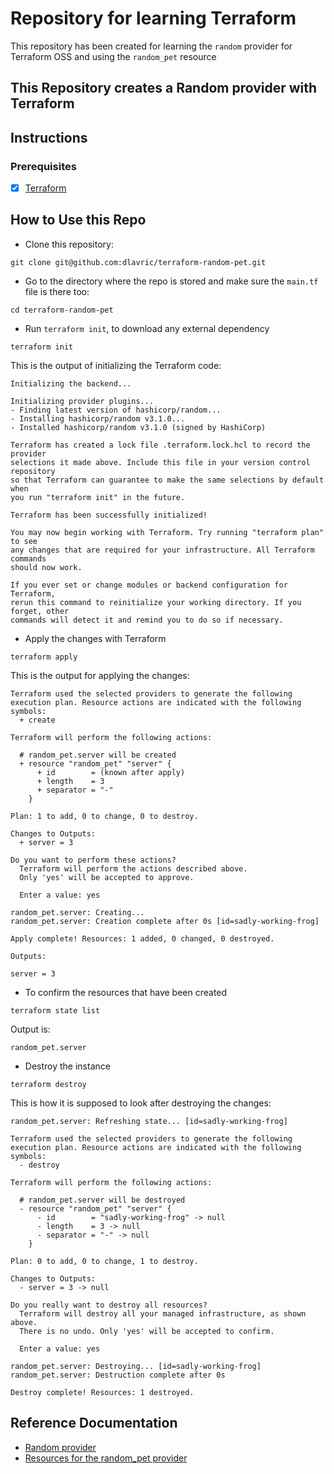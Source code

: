 # Repository for learning Terraform
This repository has been created for learning the `random` provider for Terraform OSS and using the `random_pet` resource

## This Repository creates a Random provider with Terraform

## Instructions

### Prerequisites

- [X] [Terraform](https://www.terraform.io/downloads)

## How to Use this Repo

- Clone this repository:
```shell
git clone git@github.com:dlavric/terraform-random-pet.git
```

- Go to the directory where the repo is stored and make sure the `main.tf` file is there too:
```shell
cd terraform-random-pet
```

- Run `terraform init`, to download any external dependency
```shell
terraform init
```

This is the output of initializing the Terraform code:
```shell
Initializing the backend...

Initializing provider plugins...
- Finding latest version of hashicorp/random...
- Installing hashicorp/random v3.1.0...
- Installed hashicorp/random v3.1.0 (signed by HashiCorp)

Terraform has created a lock file .terraform.lock.hcl to record the provider
selections it made above. Include this file in your version control repository
so that Terraform can guarantee to make the same selections by default when
you run "terraform init" in the future.

Terraform has been successfully initialized!

You may now begin working with Terraform. Try running "terraform plan" to see
any changes that are required for your infrastructure. All Terraform commands
should now work.

If you ever set or change modules or backend configuration for Terraform,
rerun this command to reinitialize your working directory. If you forget, other
commands will detect it and remind you to do so if necessary.
```

- Apply the changes with Terraform
```shell
terraform apply
```

This is the output for applying the changes:
```shell
Terraform used the selected providers to generate the following execution plan. Resource actions are indicated with the following symbols:
  + create

Terraform will perform the following actions:

  # random_pet.server will be created
  + resource "random_pet" "server" {
      + id        = (known after apply)
      + length    = 3
      + separator = "-"
    }

Plan: 1 to add, 0 to change, 0 to destroy.

Changes to Outputs:
  + server = 3

Do you want to perform these actions?
  Terraform will perform the actions described above.
  Only 'yes' will be accepted to approve.

  Enter a value: yes

random_pet.server: Creating...
random_pet.server: Creation complete after 0s [id=sadly-working-frog]

Apply complete! Resources: 1 added, 0 changed, 0 destroyed.

Outputs:

server = 3
```

- To confirm the resources that have been created
```shell
terraform state list
```

Output is:
```shell
random_pet.server
```

- Destroy the instance
```shell
terraform destroy
```

This is how it is supposed to look after destroying the changes:
```shell
random_pet.server: Refreshing state... [id=sadly-working-frog]

Terraform used the selected providers to generate the following execution plan. Resource actions are indicated with the following symbols:
  - destroy

Terraform will perform the following actions:

  # random_pet.server will be destroyed
  - resource "random_pet" "server" {
      - id        = "sadly-working-frog" -> null
      - length    = 3 -> null
      - separator = "-" -> null
    }

Plan: 0 to add, 0 to change, 1 to destroy.

Changes to Outputs:
  - server = 3 -> null

Do you really want to destroy all resources?
  Terraform will destroy all your managed infrastructure, as shown above.
  There is no undo. Only 'yes' will be accepted to confirm.

  Enter a value: yes

random_pet.server: Destroying... [id=sadly-working-frog]
random_pet.server: Destruction complete after 0s

Destroy complete! Resources: 1 destroyed.
```

## Reference Documentation
- [Random provider](https://registry.terraform.io/providers/hashicorp/random/latest/docs)
- [Resources for the random_pet provider](https://registry.terraform.io/providers/hashicorp/random/latest/docs/resources/pet)
